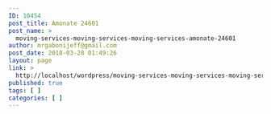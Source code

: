 ```yaml
---
ID: 10454
post_title: Amonate 24601
post_name: >
  moving-services-moving-services-moving-services-amonate-24601
author: mrgabonijeff@gmail.com
post_date: 2018-03-28 01:49:26
layout: page
link: >
  http://localhost/wordpress/moving-services-moving-services-moving-services-amonate-24601/
published: true
tags: [ ]
categories: [ ]
---
```


